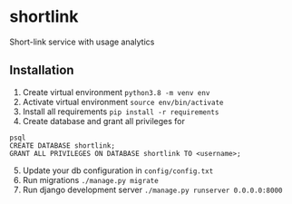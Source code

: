 # shortlink
Short-link service with usage analytics

## Installation
1. Create virtual environment `python3.8 -m venv env`
2. Activate virtual environment `source env/bin/activate`
3. Install all requirements `pip install -r requirements`
4. Create database and grant all privileges for <username>
```
psql
CREATE DATABASE shortlink;
GRANT ALL PRIVILEGES ON DATABASE shortlink TO <username>;
```
 5. Update your db configuration in `config/config.txt`
 6. Run migrations `./manage.py migrate`
 7. Run django development server `./manage.py runserver 0.0.0.0:8000`
